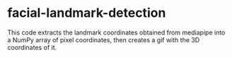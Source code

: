 # facial-landmark-detection
This code extracts the landmark coordinates obtained from mediapipe into a NumPy array of pixel coordinates, then creates a gif with the 3D coordinates of it.  

